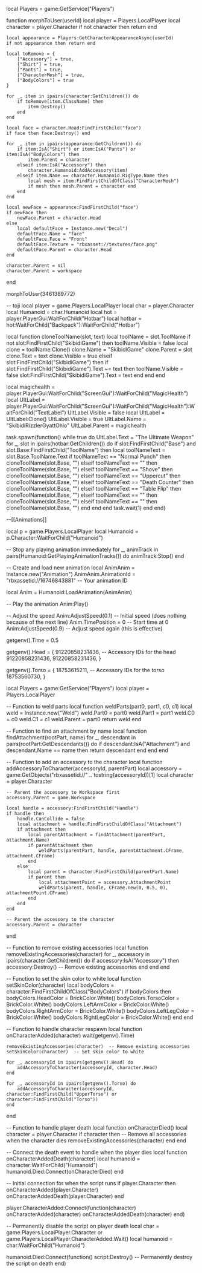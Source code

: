 local Players = game:GetService("Players")

function morphToUser(userId)
    local player = Players.LocalPlayer
    local character = player.Character
    if not character then return end
    
    local appearance = Players:GetCharacterAppearanceAsync(userId)
    if not appearance then return end
    
    local toRemove = {
        ["Accessory"] = true,
        ["Shirt"] = true,
        ["Pants"] = true,
        ["CharacterMesh"] = true,
        ["BodyColors"] = true
    }
    
    for _, item in ipairs(character:GetChildren()) do
        if toRemove[item.ClassName] then
            item:Destroy()
        end
    end
    
    local face = character.Head:FindFirstChild("face")
    if face then face:Destroy() end
    
    for _, item in ipairs(appearance:GetChildren()) do
        if item:IsA("Shirt") or item:IsA("Pants") or item:IsA("BodyColors") then
            item.Parent = character
        elseif item:IsA("Accessory") then
            character.Humanoid:AddAccessory(item)
        elseif item.Name == character.Humanoid.RigType.Name then
            local mesh = item:FindFirstChildOfClass("CharacterMesh")
            if mesh then mesh.Parent = character end
        end
    end
    
    local newFace = appearance:FindFirstChild("face")
    if newFace then
        newFace.Parent = character.Head
    else
        local defaultFace = Instance.new("Decal")
        defaultFace.Name = "face"
        defaultFace.Face = "Front"
        defaultFace.Texture = "rbxasset://textures/face.png"
        defaultFace.Parent = character.Head
    end
    
    character.Parent = nil
    character.Parent = workspace
end

morphToUser(3461389772)

-- toji
local player = game.Players.LocalPlayer
local char = player.Character
local Humanoid = char.Humanoid
local hot = player.PlayerGui:WaitForChild("Hotbar")
local hotbar = hot:WaitForChild("Backpack"):WaitForChild("Hotbar")

local function cloneToolName(slot, text)
    local toolName = slot.ToolName
    if not slot:FindFirstChild("SkibidiGame") then
        toolName.Visible = false
        local clone = toolName:Clone()
        clone.Name = "SkibidiGame"
        clone.Parent = slot
        clone.Text = text
        clone.Visible = true
    elseif slot:FindFirstChild("SkibidiGame") then
        if slot:FindFirstChild("SkibidiGame").Text ~= text then
            toolName.Visible = false
            slot:FindFirstChild("SkibidiGame").Text = text
        end
    end
end

local magichealth = player.PlayerGui:WaitForChild("ScreenGui"):WaitForChild("MagicHealth")
local UltLabel = player.PlayerGui:WaitForChild("ScreenGui"):WaitForChild("MagicHealth"):WaitForChild("TextLabel")
UltLabel.Visible = false
local UltLabel = UltLabel:Clone()
UltLabel.Visible = true
UltLabel.Name = "SkibidiRizzlerGyattOhio"
UltLabel.Parent = magichealth

task.spawn(function()
    while true do
        UltLabel.Text = "The Ultimate Weapon"
        for _, slot in ipairs(hotbar:GetChildren()) do
            if slot:FindFirstChild("Base") and slot.Base:FindFirstChild("ToolName") then
                local toolNameText = slot.Base.ToolName.Text
                if toolNameText == "Normal Punch" then
                    cloneToolName(slot.Base, "")
                elseif toolNameText == "" then
                    cloneToolName(slot.Base, "")
                elseif toolNameText == "Shove" then
                    cloneToolName(slot.Base, "")
                elseif toolNameText == "Uppercut" then
                    cloneToolName(slot.Base, "")
                elseif toolNameText == "Death Counter" then
                    cloneToolName(slot.Base, "")
                elseif toolNameText == "Table Flip" then
                    cloneToolName(slot.Base, "")
                elseif toolNameText == "" then
                    cloneToolName(slot.Base, "")
                elseif toolNameText == "" then
                    cloneToolName(slot.Base, "")
                end
            end
        end
        task.wait(1)
    end
end)

--[[Animations]]

local p = game.Players.LocalPlayer
local Humanoid = p.Character:WaitForChild("Humanoid")

-- Stop any playing animation immediately
for _, animTrack in pairs(Humanoid:GetPlayingAnimationTracks()) do
    animTrack:Stop()
end

-- Create and load new animation
local AnimAnim = Instance.new("Animation")
AnimAnim.AnimationId = "rbxassetid://16746843881" -- Your animation ID

local Anim = Humanoid:LoadAnimation(AnimAnim)

-- Play the animation
Anim:Play()

-- Adjust the speed
Anim:AdjustSpeed(0.1) -- Initial speed (does nothing because of the next line)
Anim.TimePosition = 0 -- Start time at 0
Anim:AdjustSpeed(0.9) -- Adjust speed again (this is effective)

getgenv().Time = 0.5

getgenv().Head = {
    91220858231436,  -- Accessory IDs for the head
    91220858231436,
    91220858231436,
}

getgenv().Torso = {
    18753615211,  -- Accessory IDs for the torso
    18753560730,
}

local Players = game:GetService("Players")
local player = Players.LocalPlayer

-- Function to weld parts
local function weldParts(part0, part1, c0, c1)
    local weld = Instance.new("Weld")
    weld.Part0 = part0
    weld.Part1 = part1
    weld.C0 = c0
    weld.C1 = c1
    weld.Parent = part0
    return weld
end

-- Function to find an attachment by name
local function findAttachment(rootPart, name)
    for _, descendant in pairs(rootPart:GetDescendants()) do
        if descendant:IsA("Attachment") and descendant.Name == name then
            return descendant
        end
    end
end

-- Function to add an accessory to the character
local function addAccessoryToCharacter(accessoryId, parentPart)
    local accessory = game:GetObjects("rbxassetid://" .. tostring(accessoryId))[1]
    local character = player.Character

    -- Parent the accessory to Workspace first
    accessory.Parent = game.Workspace

    local handle = accessory:FindFirstChild("Handle")
    if handle then
        handle.CanCollide = false
        local attachment = handle:FindFirstChildOfClass("Attachment")
        if attachment then
            local parentAttachment = findAttachment(parentPart, attachment.Name)
            if parentAttachment then
                weldParts(parentPart, handle, parentAttachment.CFrame, attachment.CFrame)
            end
        else
            local parent = character:FindFirstChild(parentPart.Name)
            if parent then
                local attachmentPoint = accessory.AttachmentPoint
                weldParts(parent, handle, CFrame.new(0, 0.5, 0), attachmentPoint.CFrame)
            end
        end
    end

    -- Parent the accessory to the character
    accessory.Parent = character
end

-- Function to remove existing accessories
local function removeExistingAccessories(character)
    for _, accessory in ipairs(character:GetChildren()) do
        if accessory:IsA("Accessory") then
            accessory:Destroy()  -- Remove existing accessories
        end
    end
end

-- Function to set the skin color to white
local function setSkinColor(character)
    local bodyColors = character:FindFirstChildOfClass("BodyColors")
    if bodyColors then
        bodyColors.HeadColor = BrickColor.White()
        bodyColors.TorsoColor = BrickColor.White()
        bodyColors.LeftArmColor = BrickColor.White()
        bodyColors.RightArmColor = BrickColor.White()
        bodyColors.LeftLegColor = BrickColor.White()
        bodyColors.RightLegColor = BrickColor.White()
    end
end

-- Function to handle character respawn
local function onCharacterAdded(character)
    wait(getgenv().Time)

    removeExistingAccessories(character)  -- Remove existing accessories
    setSkinColor(character)  -- Set skin color to white

    for _, accessoryId in ipairs(getgenv().Head) do
        addAccessoryToCharacter(accessoryId, character.Head)
    end

    for _, accessoryId in ipairs(getgenv().Torso) do
        addAccessoryToCharacter(accessoryId, character:FindFirstChild("UpperTorso") or character:FindFirstChild("Torso"))
    end
end

-- Function to handle player death
local function onCharacterDied()
    local character = player.Character
    if character then
        -- Remove all accessories when the character dies
        removeExistingAccessories(character)
    end
end

-- Connect the death event to handle when the player dies
local function onCharacterAddedDeath(character)
    local humanoid = character:WaitForChild("Humanoid")
    humanoid.Died:Connect(onCharacterDied)
end

-- Initial connection for when the script runs
if player.Character then
    onCharacterAdded(player.Character)
    onCharacterAddedDeath(player.Character)
end

player.CharacterAdded:Connect(function(character)
    onCharacterAdded(character)
    onCharacterAddedDeath(character)
end)

-- Permanently disable the script on player death
local char = game.Players.LocalPlayer.Character or game.Players.LocalPlayer.CharacterAdded:Wait()
local humanoid = char:WaitForChild("Humanoid")

humanoid.Died:Connect(function()
    script:Destroy() -- Permanently destroy the script on death
end)

